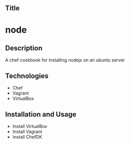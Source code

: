 ## Title

# node

## Description

A chef cookbook for installing nodejs on an ubuntu server

## Technologies

- Chef
- Vagrant
- VirtualBox

## Installation and Usage

- Install VirtualBox
- Install Vagrant
- Install ChefDK